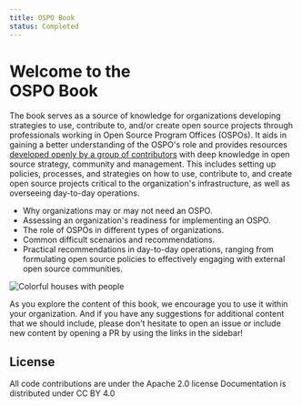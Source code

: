 ```yaml
---
title: OSPO Book
status: Completed
---
```


# Welcome to the <br/>OSPO Book

The book serves as a source of knowledge for organizations developing strategies to use, contribute to, and/or create open source projects through professionals working in Open Source Program Offices (OSPOs). It aids in gaining a better understanding of the OSPO's role and provides resources [developed openly by a group of contributors](https://ospobook.todogroup.org/07-chapter/) with deep knowledge in open source strategy, community and management. This includes setting up policies, processes, and strategies on how to use, contribute to, and create open source projects critical to the organization's infrastructure, as well as overseeing day-to-day operations.


* Why organizations may or may not need an OSPO.
* Assessing an organization's readiness for implementing an OSPO.
* The role of OSPOs in different types of organizations.
* Common difficult scenarios and recommendations.
* Practical recommendations in day-to-day operations, ranging from formulating open source policies to effectively engaging with external open source communities.

<p><img class="mt-3 mb-3" src="/images/homepage/colorful-houses.jpg" alt="Colorful houses with people"></p>

As you explore the content of this book, we encourage you to use it within your organization. And if you have any suggestions for additional content that we should include, please don't hesitate to open an issue or include new content by opening a PR by using the links in the sidebar!

## License

All code contributions are under the Apache 2.0 license
Documentation is distributed under CC BY 4.0
